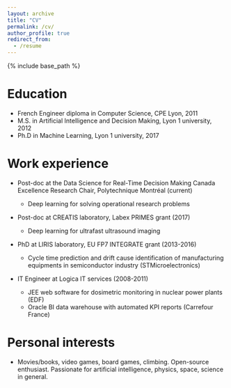 ```yaml
---
layout: archive
title: "CV"
permalink: /cv/
author_profile: true
redirect_from:
  - /resume
---
```


{% include base_path %}

Education
======
* French Engineer diploma in Computer Science, CPE Lyon, 2011
* M.S. in Artificial Intelligence and Decision Making, Lyon 1 university, 2012
* Ph.D in Machine Learning, Lyon 1 university, 2017

Work experience
======
* Post-doc at the Data Science for Real-Time Decision Making Canada Excellence Research Chair, Polytechnique Montréal (current)
  * Deep learning for solving operational research problems

* Post-doc at CREATIS laboratory, Labex PRIMES grant (2017)
  * Deep learning for ultrafast ultrasound imaging

* PhD at LIRIS laboratory, EU FP7 INTEGRATE grant (2013-2016)
  * Cycle time prediction and drift cause identification of manufacturing equipments in semiconductor industry (STMicroelectronics)

* IT Engineer at Logica IT services (2008-2011)
  * JEE web software for dosimetric monitoring in nuclear power plants (EDF)
  * Oracle BI data warehouse with automated KPI reports (Carrefour France)

Personal interests
======
* Movies/books, video games, board games, climbing. Open-source enthusiast. Passionate for artificial intelligence, physics, space, science in general.
